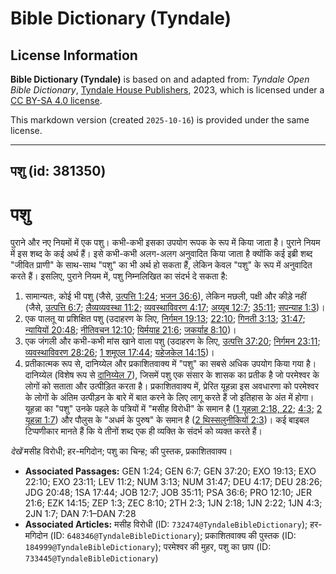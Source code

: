 # Bible Dictionary (Tyndale)

## License Information

**Bible Dictionary (Tyndale)** is based on and adapted from: _Tyndale Open Bible Dictionary_, [Tyndale House Publishers](https://tyndaleopenresources.com/), 2023, which is licensed under a [CC BY-SA 4.0 license](https://creativecommons.org/licenses/by-sa/4.0/legalcode.en).

This markdown version (created `2025-10-16`) is provided under the same license.



--------------------------------

## पशु (id: 381350)

पशु
===

पुराने और नए नियमों में एक पशु। कभी\-कभी इसका उपयोग रूपक के रूप में किया जाता है। पुराने नियम में इस शब्द के कई अर्थ हैं। इसे कभी\-कभी अलग\-अलग अनुवादित किया जाता है क्योंकि कई इब्री शब्द "जीवित प्राणी" के साथ\-साथ "पशु" का भी अर्थ हो सकता हैं, लेकिन केवल "पशु" के रूप में अनुवादित करते हैं। इसलिए, पुराने नियम में, पशु निम्नलिखित का संदर्भ दे सकता है:

1. सामान्यतः, कोई भी पशु (जैसे, [उत्पत्ति 1:24](https://ref.ly/Gen1:24); [भजन 36:6](https://ref.ly/Ps36:6)), लेकिन मछली, पक्षी और कीड़े नहीं (जैसे, [उत्पत्ति 6:7](https://ref.ly/Gen6:7); [लैव्यव्यवस्था 11:2](https://ref.ly/Lev11:2); [व्यवस्थाविवरण 4:17](https://ref.ly/Deut4:17); [अय्यूब 12:7](https://ref.ly/Job12:7); [35:11](https://ref.ly/Job35:11); [सपन्याह 1:3](https://ref.ly/Zeph1:3))।
2. एक पालतू या प्रशिक्षित पशु (उदाहरण के लिए, [निर्गमन 19:13](https://ref.ly/Exod19:13); [22:10](https://ref.ly/Exod22:10); [गिनती 3:13](https://ref.ly/Num3:13); [31:47](https://ref.ly/Num31:47); [न्यायियों 20:48](https://ref.ly/Judg20:48); [नीतिवचन 12:10](https://ref.ly/Prov12:10); [यिर्मयाह 21:6](https://ref.ly/Jer21:6); [जकर्याह 8:10](https://ref.ly/Zech8:10))।
3. एक जंगली और कभी\-कभी मांस खाने वाला पशु (उदाहरण के लिए, [उत्पत्ति 37:20](https://ref.ly/Gen37:20); [निर्गमन 23:11](https://ref.ly/Exod23:11); [व्यवस्थाविवरण 28:26](https://ref.ly/Deut28:26); [1 शमूएल 17:44](https://ref.ly/1Sam17:44); [यहेजकेल 14:15](https://ref.ly/Ezek14:15))।
4. प्रतीकात्मक रूप से, दानिय्येल और प्रकाशितवाक्य में "पशु" का सबसे अधिक उपयोग किया गया है। दानिय्येल (विशेष रूप से [दानिय्येल 7](https://ref.ly/Dan7:1-Dan7:28)), जिसमें पशु एक संसार के शासक का प्रतीक है जो परमेश्वर के लोगों को सताता और उत्पीड़ित करता है। प्रकाशितवाक्य में, प्रेरित यूहन्ना इस अवधारणा को परमेश्वर के लोगों के अंतिम उत्पीड़न के बारे में बात करने के लिए लागू करते हैं जो इतिहास के अंत में होगा। यूहन्ना का "पशु" उनके पहले के पत्रियों में "मसीह विरोधी" के समान है ([1 यूहन्ना 2:18, 22](https://ref.ly/1John2:18,1John2:22); [4:3](https://ref.ly/1John4:3); [2 यूहन्ना 1:7](https://ref.ly/2John1:7)) और पौलुस के "अधर्म के पुरुष" के समान है ([2 थिस्सलुनीकियों 2:3](https://ref.ly/2Thess2:3))। कई बाइबल टिप्पणीकार मानते हैं कि ये तीनों शब्द एक ही व्यक्ति के संदर्भ को व्यक्त करते हैं।

*देखें* मसीह विरोधी; हर\-मगिदोन; पशु का चिन्ह; की पुस्तक, प्रकाशितवाक्य।

* **Associated Passages:** GEN 1:24; GEN 6:7; GEN 37:20; EXO 19:13; EXO 22:10; EXO 23:11; LEV 11:2; NUM 3:13; NUM 31:47; DEU 4:17; DEU 28:26; JDG 20:48; 1SA 17:44; JOB 12:7; JOB 35:11; PSA 36:6; PRO 12:10; JER 21:6; EZK 14:15; ZEP 1:3; ZEC 8:10; 2TH 2:3; 1JN 2:18; 1JN 2:22; 1JN 4:3; 2JN 1:7; DAN 7:1–DAN 7:28
* **Associated Articles:** मसीह विरोधी (ID: `732474@TyndaleBibleDictionary`); हर-मगिदोन (ID: `648346@TyndaleBibleDictionary`); प्रकाशितवाक्य की पुस्तक (ID: `184999@TyndaleBibleDictionary`); परमेश्वर की मुहर, पशु का छाप (ID: `733445@TyndaleBibleDictionary`)

